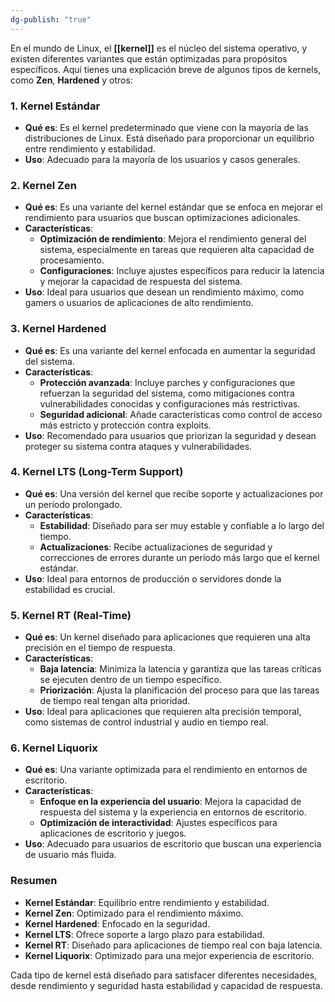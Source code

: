 ```yaml
---
dg-publish: "true"
---
```

En el mundo de Linux, el **[[kernel]]** es el núcleo del sistema operativo, y existen diferentes variantes que están optimizadas para propósitos específicos. Aquí tienes una explicación breve de algunos tipos de kernels, como **Zen**, **Hardened** y otros:

### **1. Kernel Estándar**

- **Qué es**: Es el kernel predeterminado que viene con la mayoría de las distribuciones de Linux. Está diseñado para proporcionar un equilibrio entre rendimiento y estabilidad.
- **Uso**: Adecuado para la mayoría de los usuarios y casos generales.

### **2. Kernel Zen**

- **Qué es**: Es una variante del kernel estándar que se enfoca en mejorar el rendimiento para usuarios que buscan optimizaciones adicionales.
- **Características**:
    - **Optimización de rendimiento**: Mejora el rendimiento general del sistema, especialmente en tareas que requieren alta capacidad de procesamiento.
    - **Configuraciones**: Incluye ajustes específicos para reducir la latencia y mejorar la capacidad de respuesta del sistema.
- **Uso**: Ideal para usuarios que desean un rendimiento máximo, como gamers o usuarios de aplicaciones de alto rendimiento.

### **3. Kernel Hardened**

- **Qué es**: Es una variante del kernel enfocada en aumentar la seguridad del sistema.
- **Características**:
    - **Protección avanzada**: Incluye parches y configuraciones que refuerzan la seguridad del sistema, como mitigaciones contra vulnerabilidades conocidas y configuraciones más restrictivas.
    - **Seguridad adicional**: Añade características como control de acceso más estricto y protección contra exploits.
- **Uso**: Recomendado para usuarios que priorizan la seguridad y desean proteger su sistema contra ataques y vulnerabilidades.

### **4. Kernel LTS (Long-Term Support)**

- **Qué es**: Una versión del kernel que recibe soporte y actualizaciones por un período prolongado.
- **Características**:
    - **Estabilidad**: Diseñado para ser muy estable y confiable a lo largo del tiempo.
    - **Actualizaciones**: Recibe actualizaciones de seguridad y correcciones de errores durante un período más largo que el kernel estándar.
- **Uso**: Ideal para entornos de producción o servidores donde la estabilidad es crucial.

### **5. Kernel RT (Real-Time)**

- **Qué es**: Un kernel diseñado para aplicaciones que requieren una alta precisión en el tiempo de respuesta.
- **Características**:
    - **Baja latencia**: Minimiza la latencia y garantiza que las tareas críticas se ejecuten dentro de un tiempo específico.
    - **Priorización**: Ajusta la planificación del proceso para que las tareas de tiempo real tengan alta prioridad.
- **Uso**: Ideal para aplicaciones que requieren alta precisión temporal, como sistemas de control industrial y audio en tiempo real.

### **6. Kernel Liquorix**

- **Qué es**: Una variante optimizada para el rendimiento en entornos de escritorio.
- **Características**:
    - **Enfoque en la experiencia del usuario**: Mejora la capacidad de respuesta del sistema y la experiencia en entornos de escritorio.
    - **Optimización de interactividad**: Ajustes específicos para aplicaciones de escritorio y juegos.
- **Uso**: Adecuado para usuarios de escritorio que buscan una experiencia de usuario más fluida.

### **Resumen**

- **Kernel Estándar**: Equilibrio entre rendimiento y estabilidad.
- **Kernel Zen**: Optimizado para el rendimiento máximo.
- **Kernel Hardened**: Enfocado en la seguridad.
- **Kernel LTS**: Ofrece soporte a largo plazo para estabilidad.
- **Kernel RT**: Diseñado para aplicaciones de tiempo real con baja latencia.
- **Kernel Liquorix**: Optimizado para una mejor experiencia de escritorio.

Cada tipo de kernel está diseñado para satisfacer diferentes necesidades, desde rendimiento y seguridad hasta estabilidad y capacidad de respuesta.